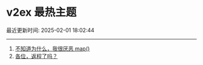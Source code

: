 # v2ex 最热主题

最近更新时间: 2025-02-01 18:02:44

--- 
1. [不知道为什么，我很厌恶 map()](https://www.v2ex.com/t/1108464) 
2. [各位，返程了吗？](https://www.v2ex.com/t/1108470) 
